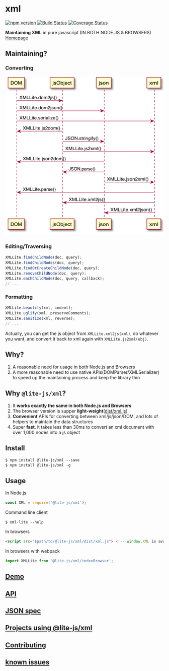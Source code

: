 xml
===

[![npm version](https://badge.fury.io/js/%40lite-js%2Fxml.svg)](https://badge.fury.io/js/%40lite-js%2Fxml) [![Build Status](https://travis-ci.org/lite-js/xml.svg?branch=master)](https://travis-ci.org/lite-js/xml) [![Coverage Status](https://coveralls.io/repos/github/lite-js/xml/badge.svg?branch=master)](https://coveralls.io/github/lite-js/xml?branch=master)

**Maintaining XML** in pure javascript (IN BOTH NODE.JS & BROWSERS) [Homepage][homepage]

## Maintaining?

### Converting

![converting](./doc/uml/converting.png)

### Editing/Traversing

```javascript
XMLLite.findChildNode(doc, query);
XMLLite.findChildNodes(doc, query);
XMLLite.findOrCreateChildNode(doc, query);
XMLLite.removeChildNode(doc, query);
XMLLite.eachChildNode(doc, query, callback);
// ...
```

### Formatting

```javascript
XMLLite.beautify(xml, indent);
XMLLite.uglify(xml, preserveComments);
XMLLite.sanitize(xml, reverse);
// ...
```

Actually, you can get the js object from `XMLLite.xml2js(xml)`, do whatever you want, and convert it back to xml again with `XMLLite.js2xml(obj)`.

## Why?

1. A reasonable need for usage in both Node.js and Browsers
2. A more reasonable need to use native APIs(DOMParser/XMLSerializer) to speed up the maintaining process and keep the library thin

## Why `@lite-js/xml`?

1. It **works exactly the same in both Node.js and Browsers**
2. The browser version is supper **light-weight**([dist/xml.js](./dist/xml.js))
3. **Convenient** APIs for converting between xml/js/json/DOM, and lots of helpers to maintain the data structures
4. Super **fast**. it takes less than 30ms to convert an xml document with over 1,000 nodes into a js object

## Install

```shell
$ npm install @lite-js/xml --save
$ npm install @lite-js/xml -g
```

## Usage

In Node.js

```javascript
const XML = require('@lite-js/xml');
```

Command line client

```shell
$ xml-lite --help
```

In browsers

```html
<script src="$path/to/@lite-js/xml/dist/xml.js"> <!-- window.XML is available -->
```

In browsers with webpack

```javascript
import XMLLite from '@lite-js/xml/indexBrowser';
```

## [Demo][homepage]

## [API](./doc/api.md)

## [JSON spec](./doc/json-spec.md)

## [Projects using @lite-js/xml](./doc/projects-using-xml-lite.md)

## [Contributing](./doc/contributing.md)

## [known issues](https://github.com/lite-js/xml/issues)

[homepage]: https://lite-js.github.io/xml/
